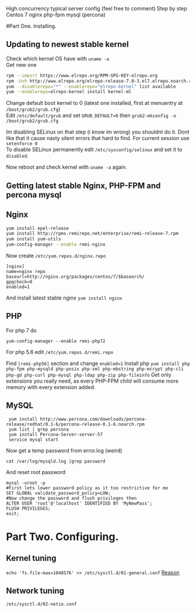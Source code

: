 High concurrency typical server config
(feel free to comment)
Step by step
Centos 7
nginx
php-fpm
mysql (percona)

#Part One. Installing.

Updating to newest stable kernel
--------------------------------
Check which kernel  OS have with `uname -a`\
Get new one
```bash
rpm --import https://www.elrepo.org/RPM-GPG-KEY-elrepo.org
rpm -Uvh http://www.elrepo.org/elrepo-release-7.0-3.el7.elrepo.noarch.rpm
yum --disablerepo="*" --enablerepo="elrepo-kernel" list available
yum --enablerepo=elrepo-kernel install kernel-ml
```
Change default boot kernel to 0 (latest one installed, first at menuentry at `/boot/grub2/grub.cfg`)\
Edit `/etc/default/grub` and set `GRUB_DEFAULT=0` then `grub2-mkconfig -o /boot/grub2/grub.cfg`

Im disabling SELinux on that step (i know im wrong) you shouldnt do it. Dont like that it cause nasty silent errors that hard to find.
For current session use `setenforce 0`\
To disable SELinux permanently edit `/etc/sysconfig/selinux` and set it to `disabled`. 

Now reboot and check kernel with `uname -a` again.

Getting latest stable Nginx, PHP-FPM and percona mysql
------------------------------------------------------
## Nginx
```sh
yum install epel-release
yum install http://rpms.remirepo.net/enterprise/remi-release-7.rpm
yum install yum-utils
yum-config-manager --enable remi-nginx
```
Now create `/etc/yum.repos.d/nginx.repo` 
```
[nginx]
name=nginx repo
baseurl=http://nginx.org/packages/centos/7/$basearch/
gpgcheck=0
enabled=1
```
And install latest stable nginx `yum install nginx`

## PHP
For php 7 do
```
yum-config-manager --enable remi-php72
```
For php 5.6 edit `/etc/yum.repos.d/remi.repo` 

Find `[remi-php56]` section and change `enabled=1`
Install php 
```yum install php php-fpm php-mysqld php-posix php-xml php-mbstring php-mcrypt php-cli php-gd php-curl php-mysql php-ldap php-zip php-fileinfo```
Get only extensions you really need, as every PHP-FPM child will consume more memory with every extension added.

## MySQL
```
 yum install http://www.percona.com/downloads/percona-release/redhat/0.1-6/percona-release-0.1-6.noarch.rpm
 yum list | grep percona
 yum install Percona-Server-server-57
 service mysql start

```
Now get a temp password from error.log (weird)
```
cat /var/log/mysqld.log |grep password
```
And reset root password
```mysql
mysql -uroot -p
#First lets lower password policy as it too restrictive for me 
SET GLOBAL validate_password_policy=LOW;
#Now change the password and flush privileges then
ALTER USER 'root'@'localhost' IDENTIFIED BY 'MyNewPass';
FLUSH PRIVILEGES;
exit;
```

# Part Two. Configuring.
## Kernel tuning
`echo 'fs.file-max=1048576' >> /etc/sysctl.d/01-general.conf`
[Reason](https://access.redhat.com/documentation/en-us/red_hat_enterprise_linux/5/html/tuning_and_optimizing_red_hat_enterprise_linux_for_oracle_9i_and_10g_databases/chap-oracle_9i_and_10g_tuning_guide-setting_file_handles)

## Network tuning
`/etc/sysctl.d/02-netio.conf`


